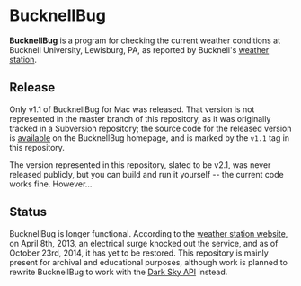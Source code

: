 # BucknellBug

**BucknellBug** is a program for checking the current weather conditions at
Bucknell University, Lewisburg, PA, as reported by Bucknell's
[weather station][station].

## Release

Only v1.1 of BucknellBug for Mac was released. That version is not
represented in the master branch of this repository, as it was originally
tracked in a Subversion repository; the source code for the released version is
[available][source] on the BucknellBug homepage, and is marked by the `v1.1`
tag in this repository.

The version represented in this repository, slated to be v2.1, was never
released publicly, but you can build and run it yourself -- the current code
works fine. However...

## Status

BucknellBug is longer functional. According to the [weather station
website][weather], on April 8th, 2013, an electrical surge knocked out the
service, and as of October 23rd, 2014, it has yet to be restored. This
repository is mainly present for archival and educational purposes, although
work is planned to rewrite BucknellBug to work with the [Dark Sky API][sky]
instead.

  [sky]:     https://developer.forecast.io
  [source]:  http://www.departments.bucknell.edu/geography/weather/BucknellBug-1.1.src.tgz
  [station]: http://www.departments.bucknell.edu/geography/weather/bug.html
  [weather]: http://www.departments.bucknell.edu/geography/weather/index.html
